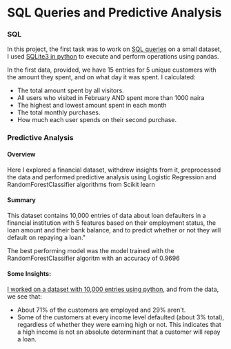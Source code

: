 # SQL Queries and Predictive Analysis
### SQL
In this project, the first task was to work on [SQL queries](https://github.com/Ayoyinka-Sofuwa/Financial-project/blob/main/SQL%20problem.ipynb) on a small dataset, I used [SQLite3 in python](https://docs.python.org/3/library/sqlite3.html) to execute and perform operations using pandas.

In the first data, provided, we have 15 entries for 5 unique customers with the amount they spent, and on what day it was spent.
I calculated:
* The total amount spent by all visitors.
* All users who visited in February AND spent more than 1000 naira
* The highest and lowest amount spent in each month
* The total monthly purchases.
* How much each user spends on their second purchase.

### Predictive Analysis
#### Overview
Here I explored a financial dataset, withdrew insights from it, preprocessed the data and performed predictive analysis using Logistic Regression and RandomForestClassifier algorithms from Scikit learn
#### Summary

This dataset contains 10,000 entries of data about loan defaulters in a financial institution with 5 features based on their employment status, the loan amount and their bank balance, and to predict whether or not they will default on repaying a loan."

The best performing model was the model trained with the RandomForestClassifier algoritm with an accuracy of 0.9696

#### Some Insights:
[I worked on a dataset with 10,000 entries using python](https://github.com/Ayoyinka-Sofuwa/Financial-project/blob/main/Financial%20data.ipynb), and from the data, we see that:
* About 71% of the customers are employed and 29% aren't.
* Some of the customers at every income level defaulted (about 3% total), regardless of whether they were earning high or not. This indicates that a high income is not an absolute determinant that a customer will repay a loan.
